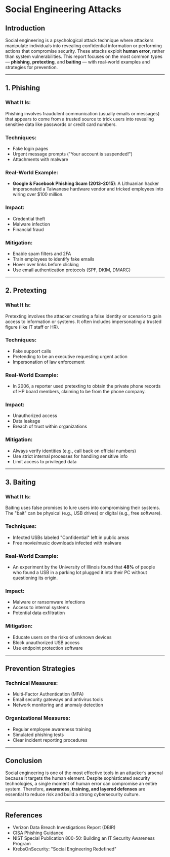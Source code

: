 # Social Engineering Attacks

## Introduction
Social engineering is a psychological attack technique where attackers manipulate individuals into revealing confidential information or performing actions that compromise security. These attacks exploit **human error**, rather than system vulnerabilities. This report focuses on the most common types — **phishing**, **pretexting**, and **baiting** — with real-world examples and strategies for prevention.

---

## 1. Phishing

### What It Is:
Phishing involves fraudulent communication (usually emails or messages) that appears to come from a trusted source to trick users into revealing sensitive data like passwords or credit card numbers.

### Techniques:
- Fake login pages
- Urgent message prompts ("Your account is suspended!")
- Attachments with malware

### Real-World Example:
- **Google & Facebook Phishing Scam (2013–2015)**: A Lithuanian hacker impersonated a Taiwanese hardware vendor and tricked employees into wiring over $100 million.

### Impact:
- Credential theft
- Malware infection
- Financial fraud

### Mitigation:
- Enable spam filters and 2FA
- Train employees to identify fake emails
- Hover over links before clicking
- Use email authentication protocols (SPF, DKIM, DMARC)

---

## 2. Pretexting

### What It Is:
Pretexting involves the attacker creating a false identity or scenario to gain access to information or systems. It often includes impersonating a trusted figure (like IT staff or HR).

### Techniques:
- Fake support calls
- Pretending to be an executive requesting urgent action
- Impersonation of law enforcement

### Real-World Example:
- In 2006, a reporter used pretexting to obtain the private phone records of HP board members, claiming to be from the phone company.

### Impact:
- Unauthorized access
- Data leakage
- Breach of trust within organizations

### Mitigation:
- Always verify identities (e.g., call back on official numbers)
- Use strict internal processes for handling sensitive info
- Limit access to privileged data

---

## 3. Baiting

### What It Is:
Baiting uses false promises to lure users into compromising their systems. The "bait" can be physical (e.g., USB drives) or digital (e.g., free software).

### Techniques:
- Infected USBs labeled "Confidential" left in public areas
- Free movie/music downloads infected with malware

### Real-World Example:
- An experiment by the University of Illinois found that **48%** of people who found a USB in a parking lot plugged it into their PC without questioning its origin.

### Impact:
- Malware or ransomware infections
- Access to internal systems
- Potential data exfiltration

### Mitigation:
- Educate users on the risks of unknown devices
- Block unauthorized USB access
- Use endpoint protection software

---

## Prevention Strategies

### Technical Measures:
- Multi-Factor Authentication (MFA)
- Email security gateways and antivirus tools
- Network monitoring and anomaly detection

### Organizational Measures:
- Regular employee awareness training
- Simulated phishing tests
- Clear incident reporting procedures

---

## Conclusion
Social engineering is one of the most effective tools in an attacker’s arsenal because it targets the human element. Despite sophisticated security technologies, a single moment of human error can compromise an entire system. Therefore, **awareness, training, and layered defenses** are essential to reduce risk and build a strong cybersecurity culture.

---

## References
- Verizon Data Breach Investigations Report (DBIR)
- CISA Phishing Guidance
- NIST Special Publication 800-50: Building an IT Security Awareness Program
- KrebsOnSecurity: "Social Engineering Redefined"

